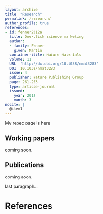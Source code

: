 ```yaml
---
layout: archive
title: "Research"
permalink: /research/
author_profile: true
references:
- id: fenner2012a
  title: One-click science marketing
  author:
  - family: Fenner
    given: Martin
  container-title: Nature Materials
  volume: 11
  URL: 'http://dx.doi.org/10.1038/nmat3283'
  DOI: 10.1038/nmat3283
  issue: 4
  publisher: Nature Publishing Group
  page: 261-263
  type: article-journal
  issued:
    year: 2012
    month: 3
nocite: | 
  @item1
---
```


[My repec page is here](https://ideas.repec.org/f/psa1145.html)

## Working papers

coming soon.



## Publications

coming soon.

last paragraph...

# References


